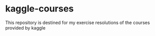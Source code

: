 # kaggle-courses
This repository is destined for my exercise resolutions of the courses provided by kaggle
